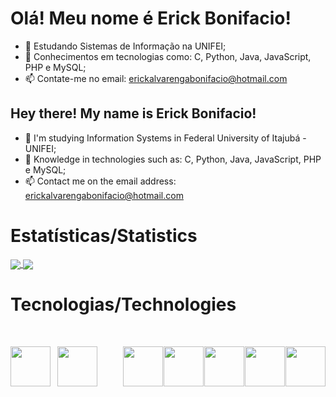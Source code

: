 # Olá! Meu nome é Erick Bonifacio!

- 🌱 Estudando Sistemas de Informação na UNIFEI;
- 📖 Conhecimentos em tecnologias como: C, Python, Java, JavaScript, PHP e MySQL;
- 📫 Contate-me no email: erickalvarengabonifacio@hotmail.com

## Hey there! My name is Erick Bonifacio!

- 🌱 I'm studying Information Systems in Federal University of Itajubá - UNIFEI;
- 📖 Knowledge in technologies such as: C, Python, Java, JavaScript, PHP e MySQL;
- 📫 Contact me on the email address: erickalvarengabonifacio@hotmail.com

# Estatísticas/Statistics

<a href="https://github.com/Erick-Bonifacio">
  <img align="center" src="https://github-readme-stats.vercel.app/api/top-langs/?username=Erick-Bonifacio&theme=merko" />
</a>
<a href="https://github.com/Erick-Bonifacio">
  <img align="center" src="https://streak-stats.demolab.com/?user=Erick-Bonifacio&theme=merko" />
</a>


# Tecnologias/Technologies

<div style="display: flex; justify-content: space-between; margin-top: 50px;">
  <a href="https://github.com/Erick-Bonifacio">
    <img align="justify" height="64" width="64" src="https://cdn.simpleicons.org/python/3776ab.svg" style="margin-right: 10px;" />
  </a>
  <a href="https://github.com/Erick-Bonifacio">
    <img align="justify" height="64" width="64" src="https://cdn.simpleicons.org/c/A8B9cc.svg" style="margin-right: 40px;" />
  </a>
  <a href="https://github.com/Erick-Bonifacio">
    <img align="justify" height="64" width="64" src="https://cdn.simpleicons.org/mysql/4479a.svg" />
  </a>
   <a href="https://github.com/Erick-Bonifacio">
    <img align="justify" height="64" width="64" src="https://cdn.simpleicons.org/springboot" />
  </a>
  <a href="https://github.com/Erick-Bonifacio">
    <img align="justify" height="64" width="64" src="https://cdn.simpleicons.org/hibernate/59666C" />
  </a>
  <a href="https://github.com/Erick-Bonifacio">
    <img align="justify" height="64" width="64" src="https://cdn.simpleicons.org/mongodb" />
  </a>
  <a href="https://github.com/Erick-Bonifacio">
    <img align="justify" height="64" width="64" src="https://cdn.simpleicons.org/apache" />
  </a>
</div>
